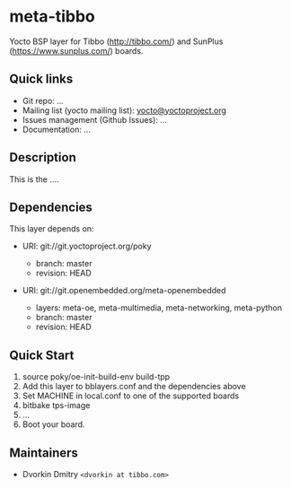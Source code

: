 # meta-tibbo

Yocto BSP layer for Tibbo (<http://tibbo.com/>) and SunPlus (<https://www.sunplus.com/>) boards.

## Quick links

* Git repo: ...
* Mailing list (yocto mailing list): <yocto@yoctoproject.org>
* Issues management (Github Issues): ...
* Documentation: ...

## Description

This is the ....

## Dependencies

This layer depends on:

* URI: git://git.yoctoproject.org/poky
  * branch: master
  * revision: HEAD

* URI: git://git.openembedded.org/meta-openembedded
  * layers: meta-oe, meta-multimedia, meta-networking, meta-python
  * branch: master
  * revision: HEAD

## Quick Start

1. source poky/oe-init-build-env build-tpp
2. Add this layer to bblayers.conf and the dependencies above
3. Set MACHINE in local.conf to one of the supported boards
4. bitbake tps-image
5. ...
6. Boot your board.

## Maintainers

* Dvorkin Dmitry `<dvorkin at tibbo.com>`
